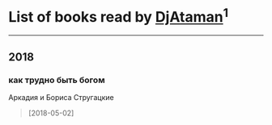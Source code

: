 # List of books read by [DjAtaman](https://plus.google.com/106309223005338857765)<sup>1</sup>
---

## 2018

### как трудно быть богом
Аркадия и Бориса Стругацкие
> [2018-05-02] 



